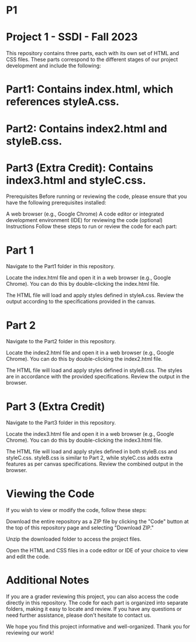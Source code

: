 # P1
# Project 1 - SSDI - Fall 2023 
This repository contains three parts, each with its own set of HTML and CSS files. These parts correspond to the different stages of our project development and include the following:

# Part1: Contains index.html, which references styleA.css.
# Part2: Contains index2.html and styleB.css.
# Part3 (Extra Credit): Contains index3.html and styleC.css.
Prerequisites
Before running or reviewing the code, please ensure that you have the following prerequisites installed:

A web browser (e.g., Google Chrome)
A code editor or integrated development environment (IDE) for reviewing the code (optional)
Instructions
Follow these steps to run or review the code for each part:

# Part 1
Navigate to the Part1 folder in this repository.

Locate the index.html file and open it in a web browser (e.g., Google Chrome). You can do this by double-clicking the index.html file.

The HTML file will load and apply styles defined in styleA.css. Review the output according to the specifications provided in the canvas.

# Part 2
Navigate to the Part2 folder in this repository.

Locate the index2.html file and open it in a web browser (e.g., Google Chrome). You can do this by double-clicking the index2.html file.

The HTML file will load and apply styles defined in styleB.css. The styles are in accordance with the provided specifications. Review the output in the browser.

# Part 3 (Extra Credit)
Navigate to the Part3 folder in this repository.

Locate the index3.html file and open it in a web browser (e.g., Google Chrome). You can do this by double-clicking the index3.html file.

The HTML file will load and apply styles defined in both styleB.css and styleC.css. styleB.css is similar to Part 2, while styleC.css adds extra features as per canvas specifications. Review the combined output in the browser.

# Viewing the Code
If you wish to view or modify the code, follow these steps:

Download the entire repository as a ZIP file by clicking the "Code" button at the top of this repository page and selecting "Download ZIP."

Unzip the downloaded folder to access the project files.

Open the HTML and CSS files in a code editor or IDE of your choice to view and edit the code.

# Additional Notes
If you are a grader reviewing this project, you can also access the code directly in this repository. The code for each part is organized into separate folders, making it easy to locate and review. If you have any questions or need further assistance, please don't hesitate to contact us.

We hope you find this project informative and well-organized. Thank you for reviewing our work!
